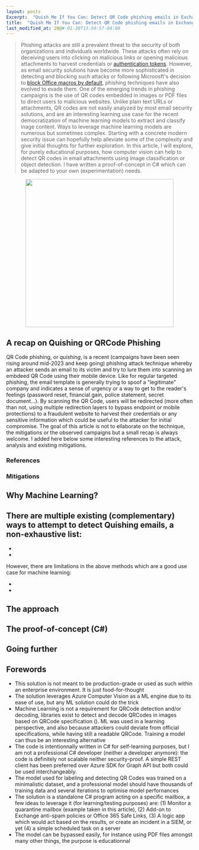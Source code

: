 ```yaml
---
layout: posts
Excerpt:  "Quish Me If You Can: Detect QR Code phishing emails in Exchange using computer vision"
title:  "Quish Me If You Can: Detect QR Code phishing emails in Exchange using computer vision"
last_modified_at: 20@#-01-30T13:59:57-04:00
---
```


> Phishing attacks are still a prevalent threat to the security of both organizations and individuals worldwide.
> These attacks often rely on deceiving users into clicking on malicious links or opening malicious attachments to harvest credentials or <a href="https://www.microsoft.com/en-us/security/blog/2022/07/12/from-cookie-theft-to-bec-attackers-use-aitm-phishing-sites-as-entry-point-to-further-financial-fraud/">authentication tokens</a>.
> However, as email security solutions have become more sophisticated in detecting and blocking such attacks or following Microosft's decision to <a href="https://learn.microsoft.com/en-us/deployoffice/security/internet-macros-blocked">block Office macros by default</a>, phishing techniques have also evolved to evade them.
> One of the emerging trends in phishing campaigns is the use of QR codes embedded in images or PDF files to direct users to malicious websites.
> Unlike plain text URLs or attachments, QR codes are not easily analyzed by most email security solutions, and are an interesting learning use case for the recent democratization of machine learning models to extract and classify inage content.
> Ways to leverage machine learning models are numerous but sometimes complex. Starting with a concrete modern security issue can hopefully help alleviate some of the complexity and give initial thoughts for further exploration.
> In this article, I will explore, for purely educational purposes, how computer vision can help to detect QR codes in email attachments using image classification or object detection. I have written a proof-of-concept in C# which can be adapted to your own (experimentation) needs.

<div style="text-align:center">
<img src="https://i.pinimg.com/736x/2c/ef/ed/2cefed8eff6c9389d9322c1e1d6ebebc--marvel.jpg" width="400px" />
</div>

## A recap on Quishing or QRCode Phishing 

QR Code phishing, or _quishing_, is a recent (campaigns have been seen rising around mid-2023 and keep going) phishing attack technique whereby an attacker sends an email to its victim and try to lure them into scanning an embdeed QR Code using their mobile device.
Like for regular targeted phishing, the email template is generally trying to spoof a "legitimate" company and indicates a sense of urgency or a way to get to the reader's feelings (password reset, financial gain, police statement, secret document...).
By scanning the QR Code, users will be redirected (more often than not, using multiple redirection layers to bypass endpoint or mobile protections) to a fraudulent website to harvest their credentials or any sensitive information which could be useful to the attacker for initial compromise. 
The goal of this article is not to ellaborate on the technique, the mitigations or the observed campaigns but a small recap is always welcome. I added here below some interesting references to the attack, analysis and existing mitigations.

### References
### Mitigations

## Why Machine Learning?

There are multiple existing (complementary) ways to attempt to detect Quishing emails, a non-exhaustive list:
-
-
-

However, there are limitations in the above methods which are a good use case for machine learning:

-
-

## The approach 

## The proof-of-concept (C#)

## Going further



## Forewords

- This solution is not meant to be production-grade or used as such within an enterprise environment. It is just food-for-thought
- The solution leverages Azure Computer Vision as a ML engine due to its ease of use, but any ML solution could do the trick
- Machine Learning is not a requirement for QRCode detection and/or decoding, libraries exist to detect and decode QRCodes in images based on QRCode specification (). ML was used in a learning perspective, and also because attackers could deviate from official specifications, while having still a readable QRCode. Training a model can thus be an interesting alternative
- The code is intentionnally written in C# for self-learning purposes, but I am not a professional C# developer (neither a developer anymore): the code is definitely not scalable neither security-proof. A simple REST client has been preferred over Azure SDK for Graph API but both could be used interchangeably.  
- The model used for labeling and detecting QR Codes was trained on a minimalistic dataset, and a professional model should have thousands of training data and several iterations to optimise model perfornances
- The solution is a standalone C# program acting on a specific mailbox, a few ideas to leverage it (for learning/testing purposes) are: (1) Monitor a quarantine mailbox (example taken in this article), (2) Add-on to Exchange anti-spam policies or Office 365 Safe Links, (3) A logic app which would act based on the results, or create an incident in a SIEM, or yet (4) a simple scheduled task on a server
- The model can be bypassed easily, for instance using PDF files amongst many other things, the purpose is educationnal

